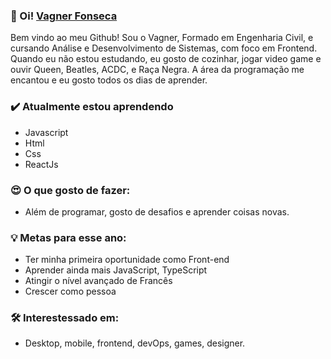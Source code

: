 
###  👋 Oi! [Vagner Fonseca](https://www.linkedin.com/in/vagnercfonseca/)

Bem vindo ao meu Github! Sou o Vagner, Formado em Engenharia Civil, e cursando Análise e Desenvolvimento de Sistemas, com foco em Frontend.  Quando eu não estou estudando, eu gosto de cozinhar, jogar video game e ouvir Queen, Beatles, ACDC, e Raça Negra. 
A área da programação me encantou e eu gosto todos os dias de aprender.

### ✔️ Atualmente estou aprendendo
- Javascript 
- Html
- Css
- ReactJs

### 😍 O que gosto de fazer:
- Além de programar, gosto de desafios e aprender coisas novas.

### 💡 Metas para esse ano:
- Ter minha primeira oportunidade como Front-end
- Aprender ainda mais JavaScript, TypeScript
- Atingir o nível avançado de Francês
- Crescer como pessoa

### 🛠 Interestessado em:
- Desktop, mobile, frontend, devOps, games, designer.
